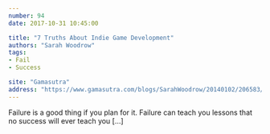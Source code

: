 ```yaml
---
number: 94
date: 2017-10-31 10:45:00

title: "7 Truths About Indie Game Development"
authors: "Sarah Woodrow"
tags:
- Fail
- Success

site: "Gamasutra"
address: "https://www.gamasutra.com/blogs/SarahWoodrow/20140102/206583/7_truths_about_indie_game_development.php"
---
```


Failure is a good thing if you plan for it. Failure can teach you lessons that no success will ever teach you […]
